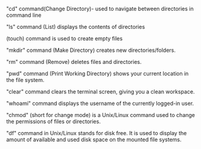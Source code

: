 "cd" command(Change Directory)- used to navigate between directories in command line

"ls" command (List) displays the contents of directories

(touch) command is used to create empty files

"mkdir" command (Make Directory) creates new directories/folders.

"rm" command (Remove) deletes files and directories.

"pwd" command (Print Working Directory) shows your current location in the file system.

"clear" command clears the terminal screen, giving you a clean workspace.

"whoami" command displays the username of the currently logged-in user.

"chmod" (short for change mode) is a Unix/Linux command used to change the permissions of files or directories.

"df" command in Unix/Linux stands for disk free. It is used to display the amount of available and used disk space on the mounted file systems.
